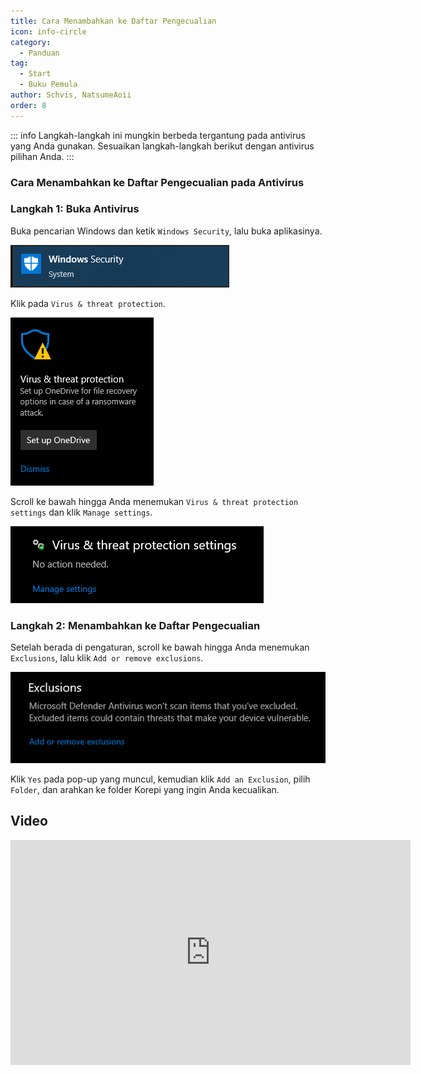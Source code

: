 ```yaml
---
title: Cara Menambahkan ke Daftar Pengecualian
icon: info-circle
category:
  - Panduan
tag:
  - Start
  - Buku Pemula
author: Schvis, NatsumeAoii
order: 8
---
```


::: info Langkah-langkah ini mungkin berbeda tergantung pada antivirus yang Anda gunakan. Sesuaikan langkah-langkah berikut dengan antivirus pilihan Anda.
:::

### Cara Menambahkan ke Daftar Pengecualian pada Antivirus

### Langkah 1: Buka Antivirus

Buka pencarian Windows dan ketik `Windows Security`, lalu buka aplikasinya.

![](/assets/images/docs/202312/security.png)

Klik pada `Virus & threat protection`.

![](/assets/images/docs/202312/virus1.png)

Scroll ke bawah hingga Anda menemukan `Virus & threat protection settings` dan klik `Manage settings`.

![](/assets/images/docs/202312/virus3.png)

### Langkah 2: Menambahkan ke Daftar Pengecualian

Setelah berada di pengaturan, scroll ke bawah hingga Anda menemukan `Exclusions`, lalu klik `Add or remove exclusions`.

![](/assets/images/docs/202312/virus4.png)

Klik `Yes` pada pop-up yang muncul, kemudian klik `Add an Exclusion`, pilih `Folder`, dan arahkan ke folder Korepi yang ingin Anda kecualikan.

## Video

<div class="iframe-container"><iframe width="640" height="360" src="https://www.youtube.com/embed/BonLkFNnO9w" title="Cara Mengecualikan File atau Folder dari Pemindaian Windows Defender di Windows 10 [Tutorial]" frameborder="0" allow="accelerometer; autoplay; clipboard-write; encrypted-media; gyroscope; picture-in-picture; web-share" allowfullscreen></iframe></div>